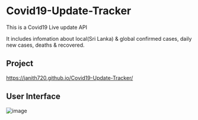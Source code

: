 # Covid19-Update-Tracker
This is a Covid19 Live update API

It includes infomation about local(Sri Lanka) & global confirmed cases, daily new cases, deaths & recovered.

## Project 

https://janith720.github.io/Covid19-Update-Tracker/

## User Interface

![image](https://github.com/janith720/Covid19-Update-Tracker/assets/85020879/436e6c90-d543-4b56-955f-c0088dd128b5)

